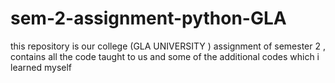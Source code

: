# sem-2-assignment-python-GLA
this repository is our college (GLA UNIVERSITY ) assignment of semester 2 , contains all the code taught to us and some of the additional codes which i learned myself

